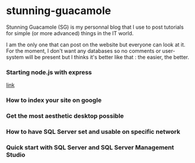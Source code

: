 # stunning-guacamole

Stunning Guacamole (SG) is my personnal blog that I use to post tutorials for simple (or more advanced) things in the IT world.

I am the only one that can post on the website but everyone can look at it. For the moment, I don't want any databases so no comments or user-system will be present but I thinks it's better like that : the easier, the better.


### Starting node.js with express

<a href="#"> link </a>

### How to index your site on google

### Get the most aesthetic desktop possible

### How to have SQL Server set and usable on specific network

### Quick start with SQL Server and SQL Server Management Studio
